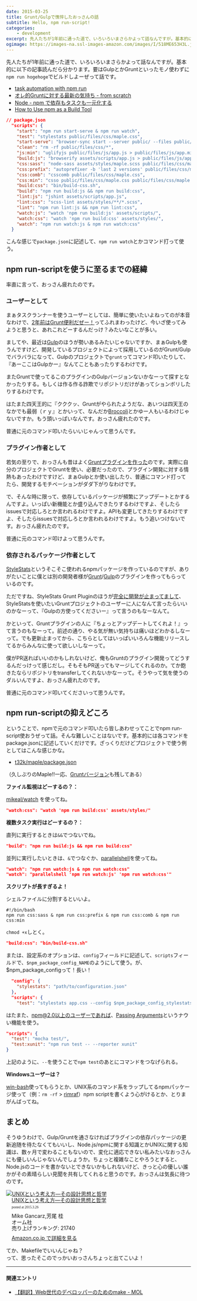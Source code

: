 ```yaml
---
date: 2015-03-25
title: Grunt/Gulpで憔悴したおっさんの話
subtitle: Hello, npm run-script!
categories: 
    - development
excerpt: 先人たちが1年前に通った道で、いろいろいまさらかよって話なんですが。基本的には下記の記事読んだら分かります。要はGulpとかGruntといったモノ使わずにnpm run-scriptでビルドしよーぜって話です。
ogimage: https://images-na.ssl-images-amazon.com/images/I/518ME653H3L.jpg
---
```


先人たちが1年前に通った道で、いろいろいまさらかよって話なんですが。基本的に以下の記事読んだら分かります。要はGulpとかGruntといったモノ使わずに`npm run hogehoge`でビルドしよーぜって話です。

+ [task automation with npm run](http://substack.net/task_automation_with_npm_run)
+ [オレ的Gruntに対する最新の気持ち - from scratch](http://yosuke-furukawa.hatenablog.com/entry/2014/02/19/112931)
+ [Node - npm で依存もタスクも一元化する](http://qiita.com/Jxck_/items/efaff21b977ddc782971)
+ [How to Use npm as a Build Tool](http://blog.keithcirkel.co.uk/how-to-use-npm-as-a-build-tool/)

```json
// package.json
  "scripts": {
    "start": "npm run start-serve & npm run watch",
    "test": "stylestats public/files/css/maple.css",
    "start-serve": "browser-sync start --server public/ --files public/files/**/*",
    "clean": "rm -rf public/files/css/*",
    "js:min": "uglifyjs public/files/js/app.js > public/files/js/app.min.js",
    "build:js": "browserify assets/scripts/app.js > public/files/js/app.js",
    "css:sass": "node-sass assets/styles/maple.scss public/files/css/maple.css",
    "css:prefix": "autoprefixer -b 'last 2 versions' public/files/css/maple.css",
    "css:comb": "csscomb public/files/css/maple.css",
    "css:min": "csso public/files/css/maple.css public/files/css/maple.min.css",
    "build:css": "bin/build-css.sh",
    "build": "npm run build:js && npm run build:css",
    "lint:js": "jshint assets/scripts/app.js",
    "lint:css": "scss-lint assets/styles/**/*.scss",
    "lint": "npm run lint:js && npm run lint:css",
    "watch:js": "watch 'npm run build:js' assets/scripts/",
    "watch:css": "watch 'npm run build:css' assets/styles/",
    "watch": "npm run watch:js & npm run watch:css"
  }
```
こんな感じで`package.json`に記述して、`npm run watch`とかコマンド打って使う。


## npm run-scriptを使うに至るまでの経緯

率直に言って、おっさん疲れたのです。

### ユーザーとして

まぁタスクランナーを使うユーザーとしては、簡単に使いたいよねってのが本音なわけで、[2年前はGrunt便利だぜー！](http://t32k.me/mol/log/modern-development-workflow-with-grunt/)ってふれまわったけど、今いざ使ってみようと思うと、あれこれどーするんだっけ？みたいなことが多い。

ましてや、最近は[Gulp](http://gulpjs.com/)のほうが勢いあるみたいじゃないですか、まぁGulpも使うんですけど、開発しているプロジェクトによって採用しているのがGrunt/Gulpでバラバラになって、Gulpのプロジェクトで`grunt`ってコマンド叩いたりして、『あーここはGulpかー』なんてこともあったりするわけです。

またGruntで使ってるこのプラグインのGulpバージョンないかなーって探すとなかったりする。もしくは作る作る詐欺でリポジトリだけがあってションボリしたりするわけです。

はたまた四天王的に『クククッ、Gruntがやられたようだな、あいつは四天王のなかでも最弱（ｒｙ』とかいって、なんだか[Broccoli](http://www.solitr.com/blog/2014/02/broccoli-first-release/)とかゆー人もいるわけじゃないですか。もう頭いっぱいなんです。おっさん疲れたのです。

普通に元のコマンド叩いたらいいじゃんって思うんです。

### プラグイン作者として

若気の至りで、おっさんも昔はよく[Gruntプラグインを作った](https://www.npmjs.com/~t32k)のです。実際に自分のプロジェクトでGruntを使い、必要だったので、プラグイン開発に対する情熱もあったわけですけど、まぁGulpとか使い出したり、普通にコマンド打ってたら、開発するモチベーションがダダ下がりなわけです。

で、そんな時に限って、依存しているパッケージが頻繁にアップデートとかするんですよ。いっぱい新機能とか盛り込んできたりするわけですよ、そしたらissuesで対応しろとか言われるわけですよ。APIも変更してきたりするわけですよ、そしたらissuesで対応しろとか言われるわけですよ。もう追いつけないです。おっさん疲れたのです。

普通に元のコマンド叩けよって思うんです。

### 依存されるパッケージ作者として

[StyleStats](https://github.com/t32k/stylestats)というそこそこ使われるnpmパッケージを作っているのですが、ありがたいことに僕とは別の開発者様が[Grunt](https://github.com/tvooo/grunt-stylestats)/[Gulp](https://github.com/1000ch/gulp-stylestats)のプラグインを作ってもらっているのです。

ただですね、StyleStats Grunt Pluginのほうが[完全に開発が止まってまして](https://github.com/tvooo/grunt-stylestats/commits/master)、StyleStatsを使いたいGruntプロジェクトのユーザーに人になんて言ったらいいのかなーって、『Gulpの方使ってくださいー』って言うのもなーなんて。

かといって、Gruntプラグインの人に『ちょっとアップデートしてくれよ！』って言うのもなーって。前述の通り、やる気が無い気持ちは痛いほどわかるしなーって。でも更新止まってから、こちらとしてはいっぱいいろんな機能リリースしてるからみんなに使って欲しいしなーって。

僕がPR送ればいいのかもしれないけど、俺もGruntのプラグイン開発ってどうするんだっけって感じだし。そもそもPR送ってもマージしてくれるのか。てか飽きたならリポジトリをtransferしてくれないかなーって。そうやって気を使うのダルいんですよ、おっさん疲れたのです。

普通に元のコマンド叩いてくださいって思うんです。

## npm run-scriptの抑えどころ

ということで、npmで元のコマンド叩いたら皆しあわせってことでnpm run-script使おうぜって話。そんな難しいことはないです。基本的には各コマンドをpackage.jsonに記述していくだけです。ざっくりだけどプロジェクトで使う例としてはこんな感じかな。

+ [t32k/maple/package.json](https://github.com/t32k/maple/blob/master/package.json)

（久しぶりのMaple!!一応、[Gruntバージョン](https://github.com/t32k/maple/tree/grunt-ver)も残してある）

__ファイル監視はどーするの？：__

[mikeal/watch](https://github.com/mikeal/watch) を使ってね。

```json
"watch:css": "watch 'npm run build:css' assets/styles/"
```

__複数タスク実行はどーするの？：__

直列に実行するときは`&&`でつないでね。

```json
"build": "npm run build:js && npm run build:css"
```

並列に実行したいときは、`&`でつなぐか、[parallelshell](https://github.com/keithamus/parallelshell)を使ってね。

```json
"watch": "npm run watch:js & npm run watch:css"
"watch": "parallelshell 'npm run watch:js' 'npm run watch:css'"
```

__スクリプトが長すぎるよ！__

シェルファイルに分割するといいよ。

```shell
#!/bin/bash
npm run css:sass & npm run css:prefix & npm run css:comb & npm run css:min
```

`chmod +x`しとく。

```json
"build:css": "bin/build-css.sh"
```

または、設定系のオプションは、`config`フィールドに記述して、`scripts`フィールドで、`$npm_package_config_NAME`のようにして使う。が、$npm_package_configって！長い！

```json
  "config": {
    "stylestats": "path/to/configuration.json"
  },
  "scripts": {
    "test": "stylestats app.css --config $npm_package_config_stylestats",
```

はたまた、npm@2.0以上のユーザーであれば、[Passing Arguments](https://github.com/npm/npm/pull/5518)というナウい機能を使う。

```json
"scripts": {
  "test": "mocha test/",
  "test:xunit": "npm run test -- --reporter xunit"
}
```
上記のように、`--`を使うことで`npm test`のあとにコマンドをつなげられる。

__Windowsユーザーは？__

[win-bash](http://win-bash.sourceforge.net/)使ってもらうとか、UNIX系のコマンド系をラップしてるnpmパッケージ使って（例：`rm -rf` > [rimraf](https://github.com/isaacs/rimraf)）npm scriptを書くよう心がけるとか、とりまがんばってね。


## まとめ

そうゆうわけで、Gulp/Gruntを通さなければプラグインの依存パッケージの更新追随を待たなくてもいいし、Node.js/npmに関する知識とかUNIXに関する知識は、数ヶ月で変わることもないので、変化に適応できない私みたいなおっさんにも優しいんじゃないんでしょうか。ちょっと複雑なことやろうとすると、Node.jsのコードを書かないとできないかもしれないけど、きっと心の優しい誰かがその素晴らしい見聞を共有してくれると思うのです。おっさんは気長に待つのです。

<div class="azlink-box"><div class="azlink-image" style="float:left"><a href="http://www.amazon.co.jp/exec/obidos/ASIN/4274064069/warikiru-22/" name="azlinklink" target="_blank"><img src="https://images-na.ssl-images-amazon.com/images/I/518ME653H3L._SL160_.jpg" alt="UNIXという考え方―その設計思想と哲学" style="border:none" /></a></div><div class="azlink-info" style="float:left;margin-left:15px;line-height:120%"><div class="azlink-name" style="margin-bottom:10px;line-height:120%"><a href="http://www.amazon.co.jp/exec/obidos/ASIN/4274064069/warikiru-22/" name="azlinklink" target="_blank">UNIXという考え方―その設計思想と哲学</a><div class="azlink-powered-date" style="font-size:7pt;margin-top:5px;font-family:verdana;line-height:120%">posted at 2015.3.26</div></div><div class="azlink-detail">Mike Gancarz,芳尾 桂<br />オーム社<br />売り上げランキング: 21740<br /></div><div class="azlink-review" style="margin-top:10px;margin-bottom:10px"></div><div class="azlink-link" style="margin-top:5px"><a href="http://www.amazon.co.jp/exec/obidos/ASIN/4274064069/warikiru-22/" target="_blank">Amazon.co.jp で詳細を見る</a></div></div><div class="azlink-footer" style="clear:left"></div></div>

てか、Makefileでいいんじゃね？  
って、思ったそこのでっかいおっさんちょっと出てこいよ！

***

#### 関連エントリ

+ [【翻訳】Web世代のデベロッパーのためのmake - MOL](/mol/log/make-for-the-web-generation/)